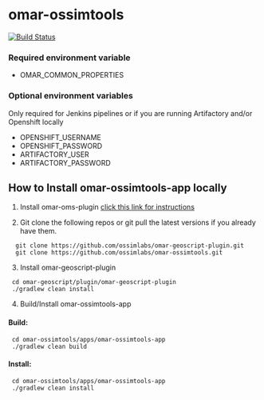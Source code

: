 # omar-ossimtools

[![Build Status](https://jenkins.radiantbluecloud.com/buildStatus/icon?job=omar-ossimtools-dev)]()

### Required environment variable
- OMAR_COMMON_PROPERTIES

### Optional environment variables
Only required for Jenkins pipelines or if you are running Artifactory and/or Openshift locally

- OPENSHIFT_USERNAME
- OPENSHIFT_PASSWORD
- ARTIFACTORY_USER
- ARTIFACTORY_PASSWORD

## How to Install omar-ossimtools-app locally

1. Install omar-oms-plugin [click this link for instructions](https://github.com/ossimlabs/omar-oms)

2. Git clone the following repos or git pull the latest versions if you already have them.
```
  git clone https://github.com/ossimlabs/omar-geoscript-plugin.git
  git clone https://github.com/ossimlabs/omar-ossimtools.git
```

3. Install omar-geoscript-plugin
```
 cd omar-geoscript/plugin/omar-geoscript-plugin
 ./gradlew clean install
```

4. Build/Install omar-ossimtools-app
#### Build:
```
 cd omar-ossimtools/apps/omar-ossimtools-app
 ./gradlew clean build
 ```
#### Install:
```
 cd omar-ossimtools/apps/omar-ossimtools-app
 ./gradlew clean install
```

